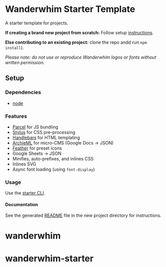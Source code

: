 # Wanderwhim Starter Template

A starter template for projects.

**If creating a brand new project from scratch:** Follow setup [instructions](#setup).

**Else contributing to an existing project:** clone the repo andd run `npm install`).

_Please note: do not use or reproduce Wanderwhim logos or fonts without written permission._

## Setup

### Dependencies

- [node](http://nodejs.org)

### Features

- [Parcel](http://parceljs.org) for JS bundling
- [Stylus](http://stylus-lang.com/) for CSS pre-processing
- [Handlebars](http://handlebarsjs.com/) for HTML templating
- [ArchieML](http://archieml.org/) for micro-CMS (Google Docs -> JSON)
- [Feather](https://feathericons.com/) for preset icons
- Google Sheets -> JSON
- Minifies, auto-prefixes, and inlines CSS
- Inlines SVG
- Async font loading (using `font-display`)

### Usage

Use the [starter CLI](https://github.com/wanderwhim/starter-cli).

#### Documentation

See the generated [README](https://github.com/wanderwhim/starter/blob/master/README.story.md#development) file in the new project directory for instructions.
# wanderwhim
# wanderwhim-starter
